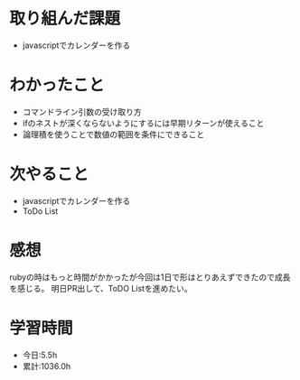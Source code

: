 # 取り組んだ課題
- javascriptでカレンダーを作る
# わかったこと
- コマンドライン引数の受け取り方
- ifのネストが深くならないようにするには早期リターンが使えること
- 論理積を使うことで数値の範囲を条件にできること
# 次やること
- javascriptでカレンダーを作る
- ToDo List
# 感想
rubyの時はもっと時間がかかったが今回は1日で形はとりあえずできたので成長を感じる。
明日PR出して、ToDO Listを進めたい。
# 学習時間
- 今日:5.5h
- 累計:1036.0h